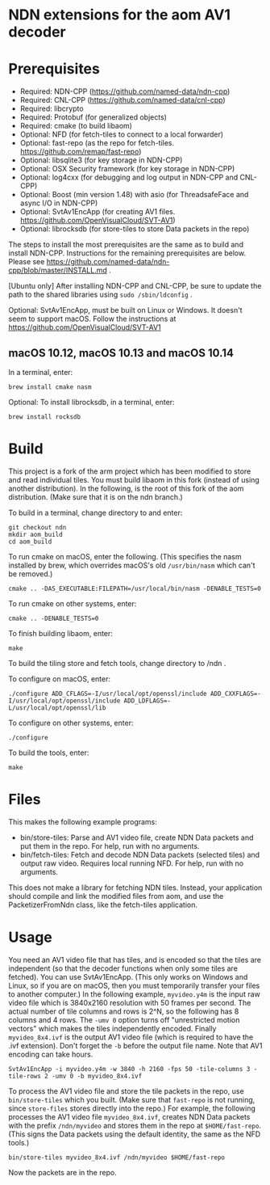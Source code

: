 NDN extensions for the aom AV1 decoder
======================================

Prerequisites
=============
* Required: NDN-CPP (https://github.com/named-data/ndn-cpp)
* Required: CNL-CPP (https://github.com/named-data/cnl-cpp)
* Required: libcrypto
* Required: Protobuf (for generalized objects)
* Required: cmake (to build libaom)
* Optional: NFD (for fetch-tiles to connect to a local forwarder)
* Optional: fast-repo (as the repo for fetch-tiles. https://github.com/remap/fast-repo)
* Optional: libsqlite3 (for key storage in NDN-CPP)
* Optional: OSX Security framework (for key storage in NDN-CPP)
* Optional: log4cxx (for debugging and log output in NDN-CPP and CNL-CPP)
* Optional: Boost (min version 1.48) with asio (for ThreadsafeFace and async I/O in NDN-CPP)
* Optional: SvtAv1EncApp (for creating AV1 files. https://github.com/OpenVisualCloud/SVT-AV1)
* Optional: librocksdb (for store-tiles to store Data packets in the repo)

The steps to install the most prerequisites are the same as to build and install NDN-CPP.
Instructions for the remaining prerequisites are below.
Please see https://github.com/named-data/ndn-cpp/blob/master/INSTALL.md .

[Ubuntu only] After installing NDN-CPP and CNL-CPP, be sure to update the path to the
shared libraries using `sudo /sbin/ldconfig` .

Optional: SvtAv1EncApp, must be built on Linux or Windows. It doesn't seem to support macOS.
Follow the instructions at https://github.com/OpenVisualCloud/SVT-AV1

## macOS 10.12, macOS 10.13 and macOS 10.14
In a terminal, enter:

    brew install cmake nasm

Optional: To install librocksdb, in a terminal, enter:

    brew install rocksdb

Build
=====
This project is a fork of the arm project which has been modified to store and read individual tiles.
You must build libaom in this fork (instead of using another distribution). In the following,
<aom-root> is the root of this fork of the aom distribution. (Make sure that it is on the ndn branch.)
  
To build in a terminal, change directory to <aom-root> and enter:

    git checkout ndn
    mkdir aom_build
    cd aom_build

To run cmake on macOS, enter the following. (This specifies the nasm installed by brew,
which overrides macOS's old `/usr/bin/nasm` which can't be removed.)

    cmake .. -DAS_EXECUTABLE:FILEPATH=/usr/local/bin/nasm -DENABLE_TESTS=0

To run cmake on other systems, enter:

    cmake .. -DENABLE_TESTS=0

To finish building libaom, enter:

    make

To build the tiling store and fetch tools, change directory to <aom-root>/ndn .

To configure on macOS, enter:

    ./configure ADD_CFLAGS=-I/usr/local/opt/openssl/include ADD_CXXFLAGS=-I/usr/local/opt/openssl/include ADD_LDFLAGS=-L/usr/local/opt/openssl/lib

To configure on other systems, enter:

    ./configure

To build the tools, enter:

    make

Files
=====
This makes the following example programs:

* bin/store-tiles: Parse and AV1 video file, create NDN Data packets and put them in the repo. For help, run with no arguments.
* bin/fetch-tiles: Fetch and decode NDN Data packets (selected tiles) and output raw video. Requires local running NFD. For help, run with no arguments.

This does not make a library for fetching NDN tiles. Instead, your application should
compile and link the modified files from aom, and use the PacketizerFromNdn class, 
like the fetch-tiles application.

Usage
=====
You need an AV1 video file that has tiles, and is encoded so that the tiles are independent
(so that the decoder functions when only some tiles are fetched). You can use SvtAv1EncApp.
(This only works on Windows and Linux, so if you are on macOS, then you must temporarily transfer
your files to another computer.) In the following example, `myvideo.y4m` is the input raw video file
which is 3840x2160 resolution with 50 frames per second. The actual number of tile columns and rows
is 2^N, so the following has 8 columns and 4 rows. The `-umv 0` option turns off "unrestricted
motion vectors" which makes the tiles independently encoded. Finally `myvideo_8x4.ivf` is the output
AV1 video file (which is required to have the .ivf extension). Don't forget the `-b` before the output
file name. Note that AV1 encoding can take hours.


    SvtAv1EncApp -i myvideo.y4m -w 3840 -h 2160 -fps 50 -tile-columns 3 -tile-rows 2 -umv 0 -b myvideo_8x4.ivf

To process the AV1 video file and store the tile packets in the repo, use `bin/store-tiles` which you built.
(Make sure that `fast-repo` is not running, since `store-files` stores directly into the repo.) For example,
the following processes the AV1 video file `myvideo_8x4.ivf`, creates NDN Data packets with the prefix
`/ndn/myvideo` and stores them in the repo at `$HOME/fast-repo`. (This signs the Data packets using the
default identity, the same as the NFD tools.)

    bin/store-tiles myvideo_8x4.ivf /ndn/myvideo $HOME/fast-repo

Now the packets are in the repo.

